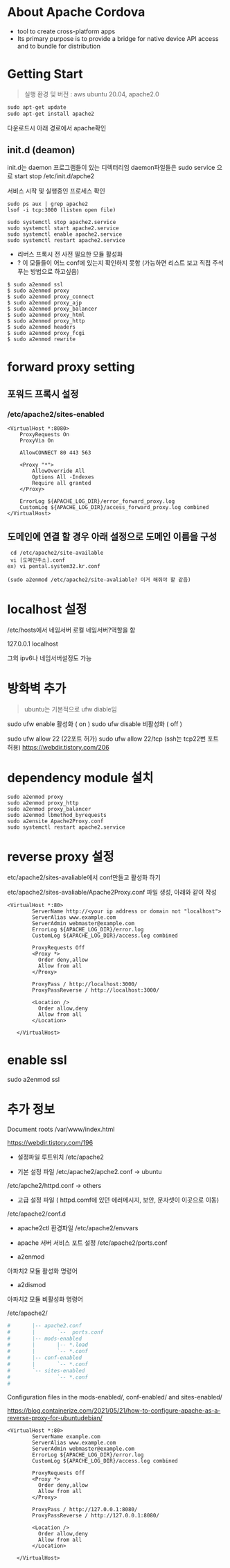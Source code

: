 # About Apache Cordova
- tool to create cross-platform apps
- Its primary purpose is to provide a bridge for native device API access and to bundle for distribution

# Getting Start

> 실행 환경 및 버전 : aws ubuntu 20.04, apache2.0

```s
sudo apt-get update
sudo apt-get install apache2
```

다운로드시 아래 경로에서 apache확인

## init.d (deamon)
init.d는 daemon 프로그램들이 있는 디렉터리임
daemon파일들은 sudo service <program name>으로 start stop
/etc/init.d/apche2

서비스 시작 및 실행중인 프로세스 확인

```
sudo ps aux | grep apache2
lsof -i tcp:3000 (listen open file)

sudo systemctl stop apache2.service
sudo systemctl start apache2.service
sudo systemctl enable apache2.service
sudo systemctl restart apache2.service
```


- 리버스 프록시 전 사전 필요한 모듈 활성화
- ? 이 모듈들이 어느 conf에 있는지 확인하지 못함 (가능하면 리스트 보고 직접 주석 푸는 방법으로 하고싶음)
```
$ sudo a2enmod ssl
$ sudo a2enmod proxy
$ sudo a2enmod proxy_connect
$ sudo a2enmod proxy_ajp
$ sudo a2enmod proxy_balancer
$ sudo a2enmod proxy_html
$ sudo a2enmod proxy_http
$ sudo a2enmod headers
$ sudo a2enmod proxy_fcgi
$ sudo a2enmod rewrite
```



# forward proxy setting

## 포워드 프록시 설정
### /etc/apache2/sites-enabled
``` 
<VirtualHost *:8080>
    ProxyRequests On
    ProxyVia On

    AllowCONNECT 80 443 563

    <Proxy "*">
        AllowOverride All
        Options All -Indexes
        Require all granted
    </Proxy>

    ErrorLog ${APACHE_LOG_DIR}/error_forward_proxy.log
    CustomLog ${APACHE_LOG_DIR}/access_forward_proxy.log combined
</VirtualHost>
```



## 도메인에 연결 할 경우 아래 설정으로 도메인 이름을 구성
```
 cd /etc/apache2/site-available
 vi [도메인주소].conf
ex) vi pental.system32.kr.conf

(sudo a2enmod /etc/apache2/site-avaliable? 이거 해줘야 할 같음)
```

# localhost 설정

/etc/hosts에서 네임서버 로컬 네임서버?역할을 함

127.0.0.1 localhost

그외 ipv6나 네임서버설정도 가능

# 방화벽 추가

> ubuntu는 기본적으로 ufw diable임

sudo ufw enable 활성화 ( on )
sudo ufw disable 비활성화 ( off )

sudo ufw allow 22  (22포트 허가)
sudo ufw allow 22/tcp (ssh는 tcp22번 포트 허용)
https://webdir.tistory.com/206

# dependency module 설치
```
sudo a2enmod proxy
sudo a2enmod proxy_http
sudo a2enmod proxy_balancer
sudo a2enmod lbmethod_byrequests
sudo a2ensite Apache2Proxy.conf 
sudo systemctl restart apache2.service
```


# reverse proxy 설정
etc/apache2/sites-avaliable에서 conf만들고 활성화 하기


etc/apache2/sites-avaliable/Apache2Proxy.conf 파일 생성, 아래와 같이 작성

```
<VirtualHost *:80>
        ServerName http://<your ip address or domain not "localhost">
        ServerAlias www.example.com
        ServerAdmin webmaster@example.com
        ErrorLog ${APACHE_LOG_DIR}/error.log
        CustomLog ${APACHE_LOG_DIR}/access.log combined

        ProxyRequests Off
        <Proxy *>
          Order deny,allow
          Allow from all
        </Proxy>
        
        ProxyPass / http://localhost:3000/
        ProxyPassReverse / http://localhost:3000/

        <Location />
          Order allow,deny
          Allow from all
        </Location>

   </VirtualHost>
```

# enable ssl
sudo a2enmod ssl


# 추가 정보

Document roots
/var/www/index.html

https://webdir.tistory.com/196

- 설정파일 루트위치
/etc/apache2 

- 기본 설정 파일
/etc/apache2/apche2.conf -> ubuntu

/etc/apche2/httpd.conf -> others

- 고급 설정 파일 ( httpd.comf에 있던 에러메시지, 보안, 문자셋이 이곳으로 이동)
  
/etc/apache2/conf.d 

- apache2ctl 환경파일
/etc/apache2/envvars

- apache 서버 서비스 포트 설정
/etc/apache2/ports.conf

- a2enmod
  
아파치2 모듈 활성화 명령어
- a2dismod
  
아파치2 모듈 비활성화 명령어

 /etc/apache2/
```sh
#       |-- apache2.conf
#       |       `--  ports.conf
#       |-- mods-enabled
#       |       |-- *.load
#       |       `-- *.conf
#       |-- conf-enabled
#       |       `-- *.conf
#       `-- sites-enabled
#               `-- *.conf
#
```

Configuration files in the mods-enabled/, conf-enabled/ and sites-enabled/

https://blog.containerize.com/2021/05/21/how-to-configure-apache-as-a-reverse-proxy-for-ubuntudebian/



```
<VirtualHost *:80>
        ServerName example.com
        ServerAlias www.example.com
        ServerAdmin webmaster@example.com
        ErrorLog ${APACHE_LOG_DIR}/error.log
        CustomLog ${APACHE_LOG_DIR}/access.log combined

        ProxyRequests Off
        <Proxy *>
          Order deny,allow
          Allow from all
        </Proxy>
        
        ProxyPass / http://127.0.0.1:8080/
        ProxyPassReverse / http://127.0.0.1:8080/

        <Location />
          Order allow,deny
          Allow from all
        </Location>

   </VirtualHost>
```